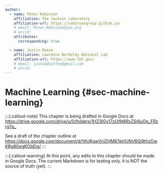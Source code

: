 ```yaml
---
author:
  - name: Peter Robinson
    affiliation: The Jackson Laboratory
    affiliation-url: https://robinsongroup.github.io/
    # email: Peter.Robinson@jax.org
    # orcid:
    attributes:
      corresponding: true

  - name: Justin Reese
    affiliation: Lawrence Berkeley National Lab
    affiliation-url: https://www.lbl.gov/
    # email: justaddcoffee@gmail.com
    # orcid:
---
```


# Machine Learning {#sec-machine-learning}

:::{.callout-note}
This chapter is being drafted in Google Docs at
<https://drive.google.com/drive/u/0/folders/1HZ3IGv17zUl9t8RxZSl4uOq_FRzrgTp_>

See a draft of the chapter outline at
<https://docs.google.com/document/d/1ttUKgwVcIZHM87elrlUNV6Qi9thzOwKBg8GegKObEtg/>
:::

:::{.callout-warning}
At this point, any edits to this chapter should be made in Google Docs.  The current Markdown is for testing only.  It is NOT the source of truth (yet).
:::
